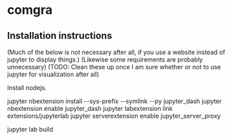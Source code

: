 # comgra


## Installation instructions

(Much of the below is not necessary after all, if you use a website instead of jupyter to display things.)
(Likewise some requirements are probably unnecessary)
(TODO: Clean these up once I am sure whether or not to use jupyter for visualization after all)

Install nodejs.

jupyter nbextension install --sys-prefix --symlink --py jupyter_dash
jupyter nbextension enable jupyter_dash
jupyter labextension link extensions/jupyterlab
jupyter serverextension enable jupyter_server_proxy

jupyter lab build